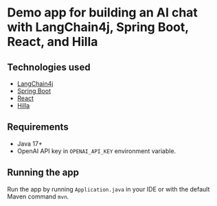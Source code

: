 # Demo app for building an AI chat with LangChain4j, Spring Boot, React, and Hilla

## Technologies used
- [LangChain4j](https://github.com/langchain4j)
- [Spring Boot](https://spring.io/projects/spring-boot)
- [React](https://react.dev)
- [Hilla](https://hilla.dev)

## Requirements
- Java 17+
- OpenAI API key in `OPENAI_API_KEY` environment variable.

## Running the app
Run the app by running `Application.java` in your IDE or with the default Maven command `mvn`.